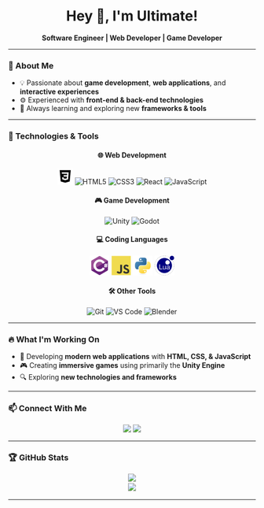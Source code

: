<h1 align="center">Hey 👋, I'm Ultimate!</h1>

<p align="center">
  <b>Software Engineer | Web Developer | Game Developer</b>
</p>

---

### 📌 About Me
- 💡 Passionate about **game development**, **web applications**, and **interactive experiences**
- ⚙️ Experienced with **front-end & back-end technologies**
- 🎯 Always learning and exploring new **frameworks & tools**

---

### 🚀 Technologies & Tools

#### <div align="center">🌐 Web Development</div>
<p align="center">
  <img src="https://github.com/vorillaz/devicons/blob/master/!PNG/css3.png">
  <img src="https://img.shields.io/badge/-HTML5-E34F26?style=for-the-badge&logo=html5&logoColor=white" alt="HTML5">
  <img src="https://img.shields.io/badge/-CSS3-1572B6?style=for-the-badge&logo=css3&logoColor=white" alt="CSS3">
  <img src="https://img.shields.io/badge/-React-61DAFB?style=for-the-badge&logo=react&logoColor=black" alt="React">
  <img src="https://img.shields.io/badge/-JavaScript-F7DF1E?style=for-the-badge&logo=javascript&logoColor=black" alt="JavaScript">
</p>

#### <div align="center">🎮 Game Development</div>
<p align="center">
  <img src="https://img.shields.io/badge/-Unity-000000?style=for-the-badge&logo=unity&logoColor=white" alt="Unity">
  <img src="https://img.shields.io/badge/-Godot-478CBF?style=for-the-badge&logo=godot-engine&logoColor=white" alt="Godot">
</p>

#### <div align="center">💻 Coding Languages</div>
<p align="center">
  <img src="https://github.com/devicons/devicon/blob/master/icons/csharp/csharp-original.svg" width="40" height="40">
  <img src="https://github.com/devicons/devicon/blob/master/icons/javascript/javascript-original.svg" width="40" height="40">
  <img src="https://github.com/devicons/devicon/blob/master/icons/python/python-original.svg" width="40" height="40">
  <img src="https://github.com/devicons/devicon/blob/master/icons/lua/lua-original.svg" width="40" height="40">
</p>

#### <div align="center">🛠️ Other Tools</div>
<p align="center">
  <img src="https://img.shields.io/badge/-Git-F05032?style=for-the-badge&logo=git&logoColor=white" alt="Git">
  <img src="https://img.shields.io/badge/-VS%20Code-007ACC?style=for-the-badge&logo=visual-studio-code&logoColor=white" alt="VS Code">
  <img src="https://img.shields.io/badge/-Blender-F5792A?style=for-the-badge&logo=blender&logoColor=white" alt="Blender">
</p>

---

### 🔥 What I'm Working On
- 🚀 Developing **modern web applications** with **HTML, CSS, & JavaScript**
- 🎮 Creating **immersive games** using primarily the **Unity Engine**
- 🔍 Exploring **new technologies and frameworks**

---

### 📫 Connect With Me
<p align="center">
  <a href="https://github.com/Ultimate-69"><img src="https://img.shields.io/badge/GitHub-181717?style=flat-square&logo=github&logoColor=white"></a>
  <a href="https://discordapp.com/users/529382458945306649"><img src="https://img.shields.io/badge/Discord-5865F2?style=flat-square&logo=discord&logoColor=white"></a>
</p>

---

### 🏆 GitHub Stats
<p align="center">
  <img src="https://github-readme-stats.vercel.app/api?username=Ultimate-69&show_icons=true&theme=tokyonight">
  <br>
  <a href="https://github.com/anuraghazra/github-readme-stats">
    <img src="https://github-readme-stats.vercel.app/api/top-langs/?username=Ultimate-69&show_icons=true&theme=tokyonight">
  </a>
</p>

---
